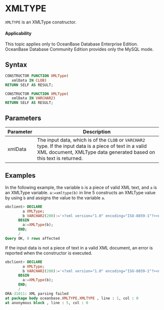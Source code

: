 XMLTYPE
============================

`XMLTYPE` is an XMLType constructor.


  <main id="notice" >
    <h4>Applicability</h4>
    <p>This topic applies only to OceanBase Database Enterprise Edition. OceanBase Database Community Edition provides only the MySQL mode. </p>
  </main>

Syntax
-----------------------

```sql
CONSTRUCTOR FUNCTION XMLType(
   xmlData IN CLOB)
RETURN SELF AS RESULT;

CONSTRUCTOR FUNCTION XMLType(
   xmlData IN VARCHAR2)
RETURN SELF AS RESULT;
```



Parameters
-------------------------



| Parameter | Description |
|---------|----------------------------------------|
| xmlData | The input data, which is of the `CLOB` or `VARCHAR2` type. If the input data is a piece of text in a valid XML document, XMLType data generated based on this text is returned.  |



## Examples

In the following example, the variable `b` is a piece of valid XML text, and `a` is an XMLType variable. `a:=xmltype(b)` in line 5 constructs an XMLType value by using `b` and assigns the value to the variable `a`.

```sql
obclient> DECLARE
        a XMLType;
        b VARCHAR2(200):='<?xml version="1.0" encoding="ISO-8859-1"?><note><heading>Reminder</heading></note>';
      BEGIN
        a:=XMLType(b);
      END;
      /
Query OK, 0 rows affected
```

If the input data is not a piece of text in a valid XML document, an error is reported when the constructor is executed.

```sql
obclient> DECLARE
        a XMLType;
        b VARCHAR2(200):='<?xml version="1.0" encoding="ISO-8859-1"?><note><heading>Reminder</heading></error>';
      BEGIN
        a:=XMLType(b);
      END;
      /
ORA-31011: XML parsing failed
at package body oceanbase.XMLTYPE.XMLTYPE , line : 1, col : 0
at anonymous block , line : 5, col : 0
```
